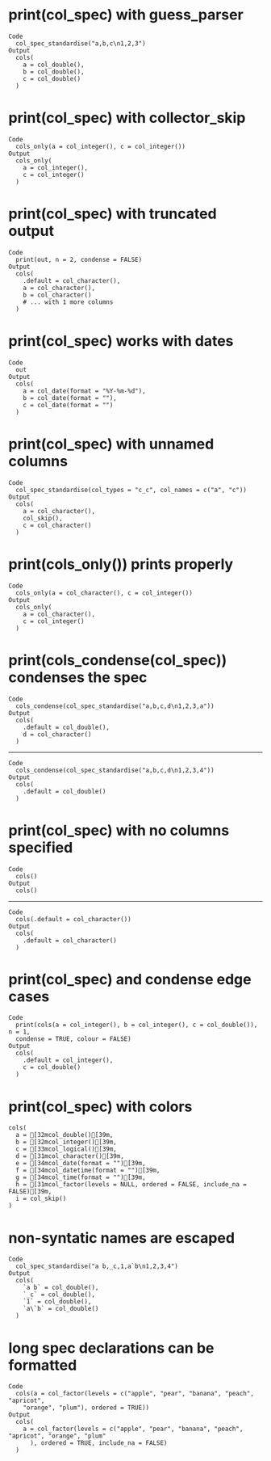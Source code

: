 # print(col_spec) with guess_parser

    Code
      col_spec_standardise("a,b,c\n1,2,3")
    Output
      cols(
        a = col_double(),
        b = col_double(),
        c = col_double()
      )

# print(col_spec) with collector_skip

    Code
      cols_only(a = col_integer(), c = col_integer())
    Output
      cols_only(
        a = col_integer(),
        c = col_integer()
      )

# print(col_spec) with truncated output

    Code
      print(out, n = 2, condense = FALSE)
    Output
      cols(
        .default = col_character(),
        a = col_character(),
        b = col_character()
        # ... with 1 more columns
      )

# print(col_spec) works with dates

    Code
      out
    Output
      cols(
        a = col_date(format = "%Y-%m-%d"),
        b = col_date(format = ""),
        c = col_date(format = "")
      )

# print(col_spec) with unnamed columns

    Code
      col_spec_standardise(col_types = "c_c", col_names = c("a", "c"))
    Output
      cols(
        a = col_character(),
        col_skip(),
        c = col_character()
      )

# print(cols_only()) prints properly

    Code
      cols_only(a = col_character(), c = col_integer())
    Output
      cols_only(
        a = col_character(),
        c = col_integer()
      )

# print(cols_condense(col_spec)) condenses the spec

    Code
      cols_condense(col_spec_standardise("a,b,c,d\n1,2,3,a"))
    Output
      cols(
        .default = col_double(),
        d = col_character()
      )

---

    Code
      cols_condense(col_spec_standardise("a,b,c,d\n1,2,3,4"))
    Output
      cols(
        .default = col_double()
      )

# print(col_spec) with no columns specified

    Code
      cols()
    Output
      cols()

---

    Code
      cols(.default = col_character())
    Output
      cols(
        .default = col_character()
      )

# print(col_spec) and condense edge cases

    Code
      print(cols(a = col_integer(), b = col_integer(), c = col_double()), n = 1,
      condense = TRUE, colour = FALSE)
    Output
      cols(
        .default = col_integer(),
        c = col_double()
      )

# print(col_spec) with colors

    cols(
      a = [32mcol_double()[39m,
      b = [32mcol_integer()[39m,
      c = [33mcol_logical()[39m,
      d = [31mcol_character()[39m,
      e = [34mcol_date(format = "")[39m,
      f = [34mcol_datetime(format = "")[39m,
      g = [34mcol_time(format = "")[39m,
      h = [31mcol_factor(levels = NULL, ordered = FALSE, include_na = FALSE)[39m,
      i = col_skip()
    )

# non-syntatic names are escaped

    Code
      col_spec_standardise("a b,_c,1,a`b\n1,2,3,4")
    Output
      cols(
        `a b` = col_double(),
        `_c` = col_double(),
        `1` = col_double(),
        `a\`b` = col_double()
      )

# long spec declarations can be formatted

    Code
      cols(a = col_factor(levels = c("apple", "pear", "banana", "peach", "apricot",
        "orange", "plum"), ordered = TRUE))
    Output
      cols(
        a = col_factor(levels = c("apple", "pear", "banana", "peach", "apricot", "orange", "plum"
          ), ordered = TRUE, include_na = FALSE)
      )


